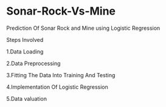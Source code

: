 # Sonar-Rock-Vs-Mine

Prediction Of Sonar Rock and Mine using Logistic Regression

Steps Involved 

1.Data Loading

2.Data Preprocessing

3.Fitting The Data Into Training And Testing

4.Implementation Of Logistic Regression

5.Data valuation
